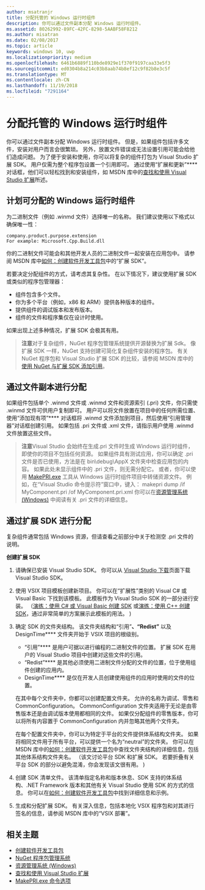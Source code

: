 ```yaml
---
author: msatranjr
title: 分配托管的 Windows 运行时组件
description: 你可以通过文件副本分配 Windows 运行时组件。
ms.assetid: 80262992-89FC-42FC-8298-5AABF58F8212
ms.author: misatran
ms.date: 02/08/2017
ms.topic: article
keywords: windows 10, uwp
ms.localizationpriority: medium
ms.openlocfilehash: 6461b6889f110bde8929e1f370f9197caa33e5f3
ms.sourcegitcommit: ed0304b8a214c03b8aab74b8ef12c9f82b8e3c5f
ms.translationtype: MT
ms.contentlocale: zh-CN
ms.lasthandoff: 11/19/2018
ms.locfileid: "7291164"
---
```

# <a name="distributing-a-managed-windows-runtime-component"></a>分配托管的 Windows 运行时组件



你可以通过文件副本分配 Windows 运行时组件。 但是，如果组件包括许多文件，安装对用户而言会很繁琐。 另外，放置文件错误或无法设置引用可能会给他们造成问题。 为了便于安装和使用，你可以将复杂的组件打包为 Visual Studio 扩展 SDK。 用户仅需为整个程序包设置一个引用即可。 通过使用“扩展和更新”**** 对话框，他们可以轻松找到和安装组件，如 MSDN 库中的[查找和使用 Visual Studio 扩展](https://msdn.microsoft.com/library/vstudio/dd293638.aspx)所述。

## <a name="planning-a-distributable-windows-runtime-component"></a>计划可分配的 Windows 运行时组件

为二进制文件（例如 .winmd 文件）选择唯一的名称。 我们建议使用以下格式以确保唯一性：

``` syntax
company.product.purpose.extension
For example: Microsoft.Cpp.Build.dll
```

你的二进制文件可能会和其他开发人员的二进制文件一起安装在应用包中。 请参阅 MSDN 库中[如何：创建软件开发工具包](https://msdn.microsoft.com/library/hh768146.aspx)中的“扩展 SDK”。

若要决定分配组件的方式，请考虑其复杂性。 在以下情况下，建议使用扩展 SDK 或类似的程序包管理器：

-   组件包含多个文件。
-   你为多个平台（例如，x86 和 ARM）提供各种版本的组件。
-   提供组件的调试版本和发布版本。
-   组件的文件和程序集仅在设计时使用。

如果出现上述多种情况，扩展 SDK 会极其有用。

> **注意**对于复杂组件，NuGet 程序包管理系统提供开源替换为扩展 Sdk。 像扩展 SDK 一样，NuGet 支持创建可简化复杂组件安装的程序包。 有关 NuGet 程序包和 Visual Studio 扩展 SDK 的比较，请参阅 MSDN 库中的[使用 NuGet 与扩展 SDK 添加引用](https://msdn.microsoft.com/library/jj161096.aspx)。

## <a name="distribution-by-file-copy"></a>通过文件副本进行分配

如果组件包括单个 .winmd 文件或 .winmd 文件和资源索引 (.pri) 文件，你只需使 .winmd 文件可供用户复制即可。 用户可以将文件放置在项目中的任何所需位置、使用“添加现有项”**** 对话框将 .winmd 文件添加到项目，然后使用“引用管理器”对话框创建引用。 如果包括 .pri 文件或 .xml 文件，请指示用户使用 .winmd 文件放置这些文件。

> **注意**Visual Studio 会始终在生成.pri 文件时生成 Windows 运行时组件，即使你的项目不包括任何资源。 如果组件具有测试应用，你可以确定 .pri 文件是否已使用，方法是在 bin\debug\AppX 文件夹中检查应用包的内容。 如果此处未显示组件中的 .pri 文件，则无需分配它。 或者，你可以使用 [MakePRI.exe](https://msdn.microsoft.com/library/windows/apps/jj552945.aspx) 工具从 Windows 运行时组件项目中转储资源文件。 例如，在“Visual Studio 命令提示符”窗口中，键入： makepri dump /if MyComponent.pri /of MyComponent.pri.xml 你可以在[资源管理系统 (Windows)](https://msdn.microsoft.com/library/windows/apps/jj552947.aspx) 中阅读有关 .pri 文件的详细信息。

## <a name="distribution-by-extension-sdk"></a>通过扩展 SDK 进行分配

复杂组件通常包括 Windows 资源，但请查看之前部分中关于检测空 .pri 文件的说明。

**创建扩展 SDK**

1.  请确保已安装 Visual Studio SDK。 你可以从 [Visual Studio 下载](https://www.visualstudio.com/downloads/download-visual-studio-vs)页面下载 Visual Studio SDK。
2.  使用 VSIX 项目模板创建新项目。 你可以在“扩展性”类别的 Visual C# 或 Visual Basic 下找到该模板。 此模板作为 Visual Studio SDK 的一部分进行安装。 （[演练：使用 C# 或 Visual Basic 创建 SDK](https://msdn.microsoft.com/library/jj127119.aspx) 或[演练：使用 C++ 创建 SDK](https://msdn.microsoft.com/library/jj127117.aspx)，通过非常简单的方案展示此模板的用法。 )
3.  确定 SDK 的文件夹结构。 该文件夹结构和“引用”****、“Redist”**** 以及DesignTime**** 文件夹开始于 VSIX 项目的根级别。

    -   “引用”**** 是用户可据以进行编程的二进制文件的位置。 扩展 SDK 在用户的 Visual Studio 项目中创建对这些文件的引用。
    -   “Redist”**** 是其他必须使用二进制文件分配的文件的位置，位于使用组件创建的应用内。
    -   DesignTime**** 是仅在开发人员创建使用组件的应用时使用的文件的位置。

    在其中每个文件夹中，你都可以创建配置文件夹。 允许的名称为调试、零售和 CommonConfiguration。 CommonConfiguration 文件夹适用于无论是由零售版本还是由调试版本使用都相同的文件。 如果仅分配组件的零售版本，你可以将所有内容置于 CommonConfiguration 内并忽略其他两个文件夹。

    在每个配置文件夹中，你可以为特定于平台的文件提供体系结构文件夹。 如果将相同文件用于所有平台，可以提供一个名为“neutral”的文件夹。 你可以在 MSDN 库中的[如何：创建软件开发工具包](https://msdn.microsoft.com/library/hh768146.aspx)中查找文件夹结构的详细信息，包括其他体系结构文件夹名。 （该文讨论平台 SDK 和扩展 SDK。 若要折叠有关平台 SDK 的部分以避免混淆，你会发现该文很有用。 )

4.  创建 SDK 清单文件。 该清单指定名称和版本休息、SDK 支持的体系结构、.NET Framework 版本和其他有关 Visual Studio 使用 SDK 的方式的信息。 你可以在[如何：创建软件开发工具包](https://msdn.microsoft.com/library/hh768146.aspx)中找到详细信息和示例。
5.  生成和分配扩展 SDK。 有关深入信息，包括本地化 VSIX 程序包和对其进行签名的信息，请参阅 MSDN 库中的“VSIX 部署”。

## <a name="related-topics"></a>相关主题

* [创建软件开发工具包](https://msdn.microsoft.com/library/hh768146.aspx)
* [NuGet 程序包管理系统](https://github.com/NuGet/Home)
* [资源管理系统 (Windows)](https://msdn.microsoft.com/library/windows/apps/jj552947.aspx)
* [查找和使用 Visual Studio 扩展](https://msdn.microsoft.com/library/dd293638.aspx)
* [MakePRI.exe 命令选项](https://msdn.microsoft.com/library/windows/apps/jj552945.aspx)
